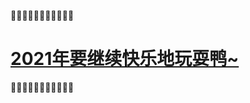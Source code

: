 🚩🚩🚩🚩🚩🚩🚩🚩🚩🚩🚩

<!-- > [!Note|label:skrskrskrskrskrskrskr] [2021年要继续快乐地玩耍鸭~](https://music.163.com/#/song?id=1824025894) -->

# [2021年要继续快乐地玩耍鸭~](https://music.163.com/#/song?id=1398508295)

🚩🚩🚩🚩🚩🚩🚩🚩🚩🚩🚩
